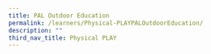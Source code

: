 ```yaml
---
title: PAL Outdoor Education
permalink: /learners/Physical-PLAYPALOutdoorEducation/
description: ""
third_nav_title: Physical PLAY
---
```

